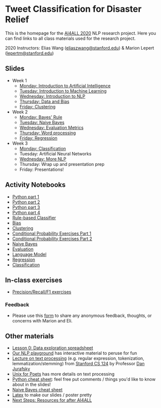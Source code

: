 # Tweet Classification for Disaster Relief

This is the homepage for the [AI4ALL 2020](http://ai4all.stanford.edu/) NLP research project. 
Here you can find links to all class materials used for the research project.

2020 Instructors: Elias Wang (eliaszwang@stanford.edu) & Marion Lepert (lepertm@stanford.edu)

## Slides
* Week 1
    * [Monday: Introduction to Artificial Intelligence](https://docs.google.com/presentation/d/1tugMjyienZ0WhuRi0AKXMGgql2lRoZS-JeoPhIde33E/edit?usp=sharing) 
    * [Tuesday: Introduction to Machine Learning](https://docs.google.com/presentation/d/1eWXGlT2LRMd7AFZM5oosDmjMPrQaoVOmGh9ho9YCe_k/edit?usp=sharing) 
    * [Wednesday: Introduction to NLP](https://docs.google.com/presentation/d/1SqlnGpw-_L44kIhhYGSzRvktsGK9sFVxc7ZBhcUa92E/edit?usp=sharing)
    * [Thursday: Data and Bias](https://docs.google.com/presentation/d/1uzYc9VJwdk9_0bltWeKD3v3mk-xUu7N7GLxXCeoYt6g/edit?usp=sharing)
    * [Friday: Clustering](https://docs.google.com/presentation/d/17PIP4NrJpMIChHWZSiXeJEXez-2wPMRero0Pf9uuS_Y/edit?usp=sharing) 
 * Week 2 
    * [Monday: Bayes' Rule](https://docs.google.com/presentation/d/1IJYCQ4nxmNvIq6I4BCyOHPScVdnjSaUw2vuS4keKtL4/edit?usp=sharing) 
    * [Tuesday: Naive Bayes](https://docs.google.com/presentation/d/1z0Zzz64I142GpAC3B42ebIeViMsJhaJigMEFe49yd_c/edit?usp=sharing)  
    * [Wednesday: Evaluation Metrics](https://docs.google.com/presentation/d/1hVQwr0YA6N7LG4QYKWYnaIG8kVPIZ-P9zHmX7N4sKjM/edit?usp=sharing)
    * [Thursday: Word processing](https://docs.google.com/presentation/d/1xvcs2ulKekr6IkLcqtP5ndzjMHDvBsCPLSG1EKUv6EM/edit?usp=sharing)
    * [Friday: Regression](https://docs.google.com/presentation/d/107_LIBHwDacge_FT6q8sTAV0G1A3heOfYPddzuAku_s/edit?usp=sharing)
 * Week 3
    * [Monday: Classification](https://docs.google.com/presentation/d/1AxugrG-iU3Rdyc9xV1dBmQHQB8AZfmQ-vKIlqqTZPm0/edit?usp=sharing) 
    * Tuesday: Artificial Neural Networks 
    * [Wednesday: More NLP](https://docs.google.com/presentation/d/114DrDIbWzDYXbcXgjd9LMUx1hr_dbcgJ7zjJANaw_iM/edit?usp=sharing)
    * Thursday: Wrap up and presentation prep 
    * Friday: Presentations!

## Activity Notebooks 
* [Python part 1](https://colab.research.google.com/drive/16u1R4a_esZ1B6993HoUlZPdgKiFspVDs?usp=sharing)
* [Python part 2](https://colab.research.google.com/drive/1UzT1wjKcLY0p9fCX8o5RiwtOrvRK_vx6?usp=sharing) 
* [Python part 3](https://colab.research.google.com/drive/1HUbgP01WAfvCrvzXSEUUB1I1jaDLO3pM?usp=sharing)
* [Python part 4](https://colab.research.google.com/drive/1is6iBSaVPzjx99AOhVdoRkczaYMq5X-W?usp=sharing)
* [Rule-based Classifier](https://colab.research.google.com/drive/1BciiWJGb7X06Aj3BPs2NdQofWdSpnDBq?usp=sharing)
* [Bias](https://colab.research.google.com/drive/1jDTCvvf_W103cnNI5LZtO3Q22o4RPCG1?usp=sharing)
* [Clustering](https://colab.research.google.com/drive/193Usn5kdlEyqZsppbnkd-Thl4S0rx3z1?usp=sharing)
* [Conditional Probability Exercises Part 1](https://docs.google.com/document/d/1BCfqvUykb5W6Gs2j1sO3NdJ928cfBfDP9pMsGjAMOcU/edit?usp=sharing) 
* [Conditional Probability Exercises Part 2](https://colab.research.google.com/drive/1kVdK8tte1jjEXlCtp7JBurBQ7OiAD-od?usp=sharing)
* [Naive Bayes](https://colab.research.google.com/drive/1sJLpnTCvDUcoDku5uks30NiJg0Pfbt6h?usp=sharing)
* [Evaluation](https://colab.research.google.com/drive/1LwCdwi7oJWvYVQ2vzCNwvr2Rpewf38BR?usp=sharing)
* [Language Model](https://colab.research.google.com/drive/1jTmjij-Bu9wGPZiP8b-9eVbyb1jXYf7g?usp=sharing)
* [Regression](https://colab.research.google.com/drive/1alQx4O1hTDOiT2ZS8jZWC5mqTdef1Lzj?usp=sharing)
* [Classification](https://colab.research.google.com/drive/16GwM_whFtyqQ-kNZIxJSDqjLYoqRruST?usp=sharing)

## In-class exercises 
* [Precision/Recall/F1 exercises](https://docs.google.com/document/d/15wFUFR_5TGDoTvtHq_GympeO_0GOrlRkDGkOkEQ28fQ/edit?usp=sharing) 

### Feedback 
* Please use this [form](https://forms.gle/VKH8KisGdPigFs2E9) to share any anonymous feedback, thoughts, or concerns with Marion and Eli. 


## Other materials
* [Lesson 0: Data exploration spreadsheet](https://docs.google.com/spreadsheets/d/1EC83i5jhi5TjQTT4XN0v4CScZcie9WloASPGSEdJ2mY/edit?usp=sharing)
* [Our NLP playground](https://docs.google.com/document/d/1sQRM3exnko5kmz3yqWHN3eQ6Oc0-fqrf4LKVWpUGPuQ/edit?usp=sharing) has interactive material to peruse for fun
* [Lecture on text processing](https://web.stanford.edu/class/cs124/lec/textprocessingboth.pdf) (e.g. regular expression, tokenization, lemmatization/stemming) from [Stanford CS 124](http://web.stanford.edu/class/cs124/#schedule) by Professor [Dan Jurafsky](https://web.stanford.edu/~jurafsky/)
* [Unix for Poets](https://web.stanford.edu/class/cs124/kwc-unix-for-poets.pdf) has more details on text processing
* [Python cheat sheet](https://docs.google.com/presentation/d/1ToMvqhFXC9XJgsqqSDhzhaIaSqWxnYAdp5sDYrfmj-I/edit?usp=sharing): feel free put comments / things you'd like to know about in the slides!
* [Naive Bayes cheat sheet](https://docs.google.com/document/d/1Z6WnbCQYtOsaoFAZc4VdXtCc9edGIlPBX9CulSwBVgo/edit)
* [Latex](http://latex2png.com/) to make our slides / poster pretty
* [Next Steps: Resources for after AI4ALL](https://docs.google.com/document/d/1_byDijN6Mc0Gk7phL5e5dmVuhyMkkZDNoEsXXvnfzPw/edit?usp=sharing)



